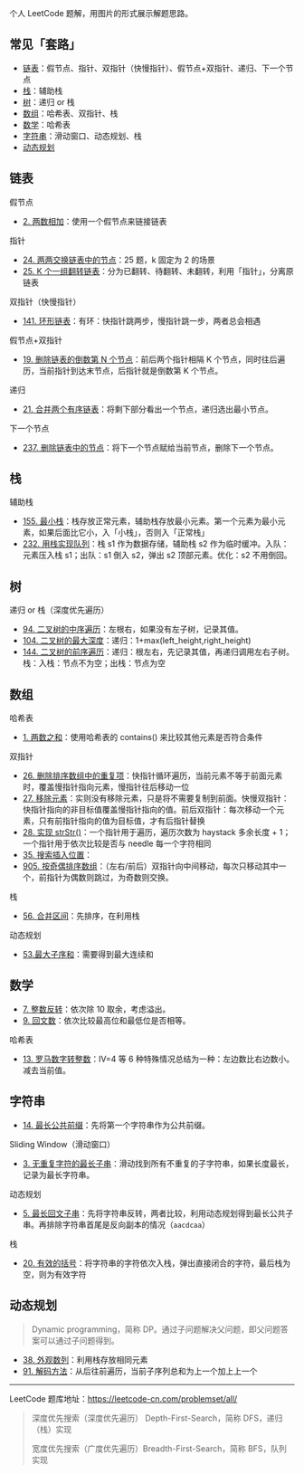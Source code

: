 个人 LeetCode 题解，用图片的形式展示解题思路。

## 常见「套路」

- [链表](#链表)：假节点、指针、双指针（快慢指针）、假节点+双指针、递归、下一个节点
- [栈](#栈)：辅助栈
- [树](#树)：递归 or 栈
- [数组](#数组)：哈希表、双指针、栈
- [数学](数学)：哈希表
- [字符串](#字符串)：滑动窗口、动态规划、栈
- [动态规划](#动态规划)

## 链表

假节点

- [2. 两数相加](docs/2.md)：使用一个假节点来链接链表

指针

* [24. 两两交换链表中的节点](docs/24.md)：25 题，k 固定为 2 的场景 
* [25. K 个一组翻转链表](docs/25.md)：分为已翻转、待翻转、未翻转，利用「指针」，分离原链表

双指针（快慢指针）

- [141. 环形链表]()：有环：快指针跳两步，慢指针跳一步，两者总会相遇

假节点+双指针

- [19. 删除链表的倒数第 N 个节点](/docs/19.md)：前后两个指针相隔 K 个节点，同时往后遍历，当前指针到达末节点，后指针就是倒数第 K 个节点。

递归

- [21. 合并两个有序链表](docs/21.md)：将剩下部分看出一个节点，递归选出最小节点。

下一个节点

- [237. 删除链表中的节点](docs/237.md)：将下一个节点赋给当前节点，删除下一个节点。

## 栈

辅助栈

- [155. 最小栈](docs/155.md)：栈存放正常元素，辅助栈存放最小元素。第一个元素为最小元素，如果后面比它小，入「小栈」，否则入「正常栈」
- [232. 用栈实现队列](docs/232.md)：栈 s1 作为数据存储，辅助栈 s2 作为临时缓冲。入队：元素压入栈 s1；出队：s1 倒入 s2，弹出 s2 顶部元素。优化：s2 不用倒回。

## 树

递归 or 栈（深度优先遍历）

* [94. 二叉树的中序遍历](docs/94.md)：左根右，如果没有左子树，记录其值。
* [104. 二叉树的最大深度](/docs/104.md)：递归：1+max(left_height,right_height)
* [144. 二叉树的前序遍历](/docs/144.md)：递归：根左右，先记录其值，再递归调用左右子树。栈：入栈：节点不为空；出栈：节点为空

## 数组
哈希表
- [1. 两数之和](docs/1.md)：使用哈希表的 contains() 来比较其他元素是否符合条件

双指针

- [26. 删除排序数组中的重复项](docs/26.md)：快指针循环遍历，当前元素不等于前面元素时，覆盖慢指针指向元素，慢指针往后移动一位
- [27. 移除元素](docs/27.md)：实则没有移除元素，只是将不需要复制到前面。快慢双指针：快指针指向的非目标值覆盖慢指针指向的值。前后双指针：每次移动一个元素，只有前指针指向的值为目标值，才有后指针替换
- [28. 实现 strStr()](/28.md)：一个指针用于遍历，遍历次数为 haystack 多余长度 + 1；一个指针用于依次比较是否与 needle 每一个字符相同
- [35. 搜索插入位置](35.md)：
- [905. 按奇偶排序数组](docs/905.md)：（左右/前后）双指针向中间移动，每次只移动其中一个，前指针为偶数则跳过，为奇数则交换。

栈

- [56. 合并区间](docs/56.md)：先排序，在利用栈

动态规划

- [53.最大子序和](docs/53.md)：需要得到最大连续和

## 数学

* [7. 整数反转](docs/7.md)：依次除 10 取余，考虑溢出。
* [9. 回文数](docs/9.md)：依次比较最高位和最低位是否相等。

哈希表

- [13. 罗马数字转整数](docs/13.md)：IV=4 等 6 种特殊情况总结为一种：左边数比右边数小。减去当前值。

## 字符串

* [14. 最长公共前缀](docs/14.md)：先将第一个字符串作为公共前缀。

Sliding Window（滑动窗口）

- [3. 无重复字符的最长子串](docs/3.md)：滑动找到所有不重复的子字符串，如果长度最长，记录为最长字符串。

动态规划

- [5. 最长回文子串](docs/5.md)：先将字符串反转，两者比较，利用动态规划得到最长公共子串。再排除字符串首尾是反向副本的情况（`aacdcaa`）

栈

- [20. 有效的括号](docs/20.md)：将字符串的字符依次入栈，弹出直接闭合的字符，最后栈为空，则为有效字符

## 动态规划

> Dynamic programming，简称 DP。通过子问题解决父问题，即父问题答案可以通过子问题得到。

- [38. 外观数列](/docs/38.md)：利用栈存放相同元素
- [91. 解码方法](/docs/91.md)：从后往前遍历，当前子序列总和为上一个加上上一个

---

LeetCode 题库地址：https://leetcode-cn.com/problemset/all/

> 深度优先搜索（深度优先遍历） Depth-First-Search，简称 DFS，递归（栈）实现
>
> 宽度优先搜索（广度优先遍历）Breadth-First-Search，简称 BFS，队列实现

